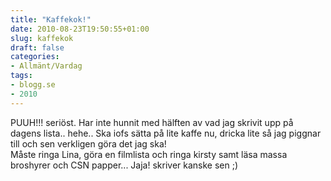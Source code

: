 ```yaml
---
title: "Kaffekok!"
date: 2010-08-23T19:50:55+01:00
slug: kaffekok
draft: false
categories:
- Allmänt/Vardag
tags:
- blogg.se
- 2010
---
```

PUUH!!! seriöst. Har inte hunnit med hälften av vad jag skrivit upp på dagens lista.. hehe.. Ska iofs sätta på lite kaffe nu, dricka lite så jag piggnar till och sen verkligen göra det jag ska!  
Måste ringa Lina, göra en filmlista och ringa kirsty samt läsa massa broshyrer och CSN papper... Jaja! skriver kanske sen ;)